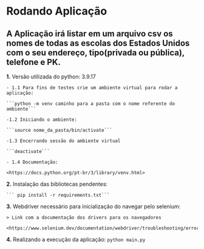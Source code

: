 # Rodando Aplicação

## A Aplicação irá listar em um arquivo csv os nomes de todas as escolas dos Estados Unidos com o seu endereço, tipo(privada ou pública), telefone e PK.

**1.** Versão utilizada do python: 3.9.17

    - 1.1 Para fins de testes crie um ambiente virtual para rodar a aplicação:

    ```python -m venv caminho para a pasta com o nome referente do ambiente```
    
    -1.2 Iniciando o ambiente:

    ```source nome_da_pasta/bin/activate```

    -1.3 Encerrando sessão do ambiente virtual
        
    ```deactivate```

    - 1.4 Documentação:
        
    <https://docs.python.org/pt-br/3/library/venv.html>


**2.** Instalação das bibliotecas pendentes:

    ``` pip install -r requirements.txt```

**3.** Webdriver necessário para inicialização do navegar pelo selenium:

    > Link com a documentação dos drivers para os navegadores
    
    <https://www.selenium.dev/documentation/webdriver/troubleshooting/errors/driver_location/>

**4.** Realizando a execução da aplicação:
```python main.py```
